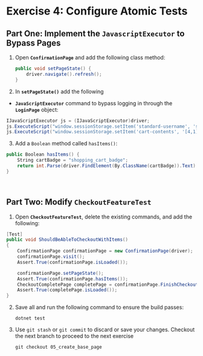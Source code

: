 # Exercise 4: Configure Atomic Tests

## Part One: Implement the `JavascriptExecutor` to Bypass Pages
1. Open **`ConfirmationPage`** and add the following class method:
    ```csharp
    public void setPageState() {
        driver.navigate().refresh();
    }
    ```
2. In **`setPageState()`** add the following
* **`JavaScriptExecutor`** command to bypass logging in through the **`LoginPage`** object:
```csharp
IJavaScriptExecutor js = (IJavaScriptExecutor)driver;
js.ExecuteScript("window.sessionStorage.setItem('standard-username', 'standard-user')");
js.ExecuteScript("window.sessionStorage.setItem('cart-contents', '[4,1]')");
```
3. Add a `Boolean` method called `hasItems()`:
```csharp
public Boolean hasItems() {
    String cartBadge = "shopping_cart_badge";
    return int.Parse(driver.FindElement(By.ClassName(cartBadge)).Text) > 0;
}
```
    
<br />

## Part Two: Modify `CheckoutFeatureTest`
1. Open **`CheckoutFeatureTest`**, delete the existing commands, and add the following:
```csharp
[Test]
public void ShouldBeAbleToCheckoutWithItems()
{
    ConfirmationPage confirmationPage = new ConfirmationPage(driver);
    confirmationPage.visit();
    Assert.True(confirmationPage.isLoaded());

    confirmationPage.setPageState();
    Assert.True(confirmationPage.hasItems());
    CheckoutCompletePage completePage = confirmationPage.FinishCheckout();
    Assert.True(completePage.isLoaded());
}
```
2. Save all and run the following command to ensure the build passes:
    ```shell
    dotnet test
    ```
3. Use `git stash` or `git commit` to discard or save your changes. Checkout the next branch to proceed to the next exercise
    ```shell
    git checkout 05_create_base_page
    ```